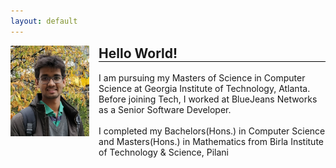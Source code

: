 ```yaml
---
layout: default
---
```


<img src="images/me.jpeg" style="width:25%; float:left;" >
<section style=" float:left; width:72%; padding-left:3%; ">
    <h1 style="margin-top:0; border-bottom: 1px solid #000;">Hello  World!</h1>
    <span>I am pursuing my Masters of Science in Computer Science at Georgia Institute of Technology, Atlanta. Before joining Tech, I worked at BlueJeans Networks as a Senior Software Developer.</span>
    <br><br><span>I completed my Bachelors(Hons.) in Computer Science and Masters(Hons.) in Mathematics from Birla Institute of Technology & Science, Pilani</span>
    <br><br><span></span>
</section>
